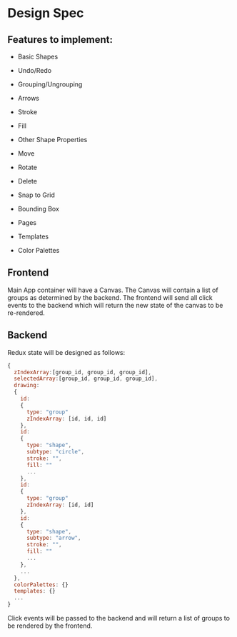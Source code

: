 # Design Spec

## Features to implement:
* Basic Shapes
* Undo/Redo
* Grouping/Ungrouping
* Arrows


* Stroke
* Fill
* Other Shape Properties


* Move
* Rotate
* Delete


* Snap to Grid
* Bounding Box
* Pages
* Templates
* Color Palettes

## Frontend
Main App container will have a Canvas. The Canvas will contain a list of groups as determined by the backend. The frontend will send all click events to the backend which will return the new state of the canvas to be re-rendered.

## Backend
Redux state will be designed as follows:

```javascript
{
  zIndexArray:[group_id, group_id, group_id],
  selectedArray:[group_id, group_id, group_id],
  drawing:
  {
    id:
    {
      type: "group"
      zIndexArray: [id, id, id]
    },
    id:
    {
      type: "shape",
      subtype: "circle",
      stroke: "",
      fill: ""
      ...
    },
    id:
    {
      type: "group"
      zIndexArray: [id, id]
    },
    id:
    {
      type: "shape",
      subtype: "arrow",
      stroke: "",
      fill: ""
      ...
    },
    ...
  },
  colorPalettes: {}
  templates: {}
  ...
}
```

Click events will be passed to the backend and will return a list of groups to be rendered by the frontend.
